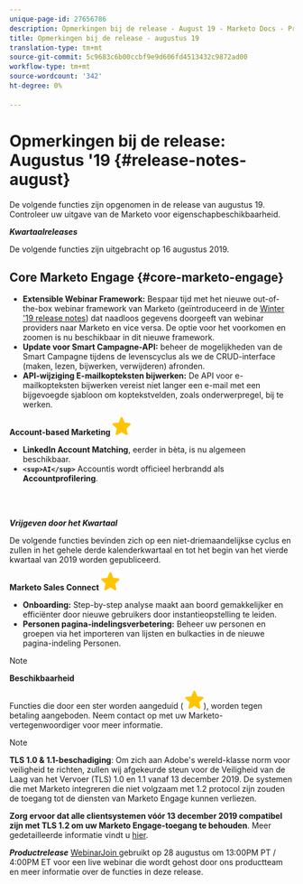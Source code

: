 ```yaml
---
unique-page-id: 27656786
description: Opmerkingen bij de release - August 19 - Marketo Docs - Productdocumentatie
title: Opmerkingen bij de release - augustus 19
translation-type: tm+mt
source-git-commit: 5c9683c6b00ccbf9e9d606fd4513432c9872ad00
workflow-type: tm+mt
source-wordcount: '342'
ht-degree: 0%

---
```



# Opmerkingen bij de release: Augustus &#39;19 {#release-notes-august}

De volgende functies zijn opgenomen in de release van augustus 19. Controleer uw uitgave van de Marketo voor eigenschapbeschikbaarheid.

***Kwartaalreleases***

De volgende functies zijn uitgebracht op 16 augustus 2019.

## Core Marketo Engage {#core-marketo-engage}

* **Extensible Webinar Framework:** Bespaar tijd met het nieuwe out-of-the-box webinar framework van Marketo (geïntroduceerd in de  [Winter &#39;19 release notes](release-notes-winter-19.md)) dat naadloos gegevens doorgeeft van webinar providers naar Marketo en vice versa. De optie voor het voorkomen en zoomen is nu beschikbaar in dit nieuwe framework.
* **Update voor Smart Campagne-API:** beheer de mogelijkheden van de Smart Campagne tijdens de levenscyclus als we de CRUD-interface (maken, lezen, bijwerken, verwijderen) afronden.
* **API-wijziging E-mailkopteksten bijwerken:** De API voor e-mailkopteksten bijwerken vereist niet langer een e-mail met een bijgevoegde sjabloon om koptekstvelden, zoals onderwerpregel, bij te werken.

**Account-based Marketing** ![ (ster)](assets/star-yellow.svg)

* **LinkedIn Account Matching**, eerder in bèta, is nu algemeen beschikbaar.
* **`<sup>AI</sup>`** Accountis wordt officieel herbrandd als  **Accountprofilering**.

<br> 

***Vrijgeven door het Kwartaal***

De volgende functies bevinden zich op een niet-driemaandelijkse cyclus en zullen in het gehele derde kalenderkwartaal en tot het begin van het vierde kwartaal van 2019 worden gepubliceerd.

**Marketo Sales Connect**  ![ (ster)](assets/star-yellow.svg)

* **Onboarding:** Step-by-step analyse maakt aan boord gemakkelijker en efficiënter door nieuwe gebruikers door instantieopstelling te leiden.
* **Personen pagina-indelingsverbetering:** Beheer uw personen en groepen via het importeren van lijsten en bulkacties in de nieuwe pagina-indeling Personen.

>[!NOTE]
>
>**Beschikbaarheid**
>
>Functies die door een ster worden aangeduid ( ![(star)](assets/star-yellow.svg)), worden tegen betaling aangeboden. Neem contact op met uw Marketo-vertegenwoordiger voor meer informatie.

>[!NOTE]
>
>**TLS 1.0 &amp; 1.1-beschadiging**: Om zich aan Adobe&#39;s wereld-klasse norm voor veiligheid te richten, zullen wij afgekeurde steun voor de Veiligheid van de Laag van het Vervoer (TLS) 1.0 en 1.1 vanaf 13 december 2019. De systemen die met Marketo integreren die niet volgzaam met 1.2 protocol zijn zouden de toegang tot de diensten van Marketo Engage kunnen verliezen.
>
>**Zorg ervoor dat alle clientsystemen vóór 13 december 2019 compatibel zijn met TLS 1.2 om uw Marketo Engage-toegang te behouden**. Meer gedetailleerde informatie vindt u [hier](https://nation.marketo.com/docs/DOC-7059-tls-10-11-deprecation-faq).

***Productrelease*** [WebinarJoin ](https://engage.marketo.com/August_19_Release_Webinar.html) gebruikt op 28 augustus om 13:00PM PT / 4:00PM ET voor een live webinar die wordt gehost door ons productteam en meer informatie over de functies in deze release.
